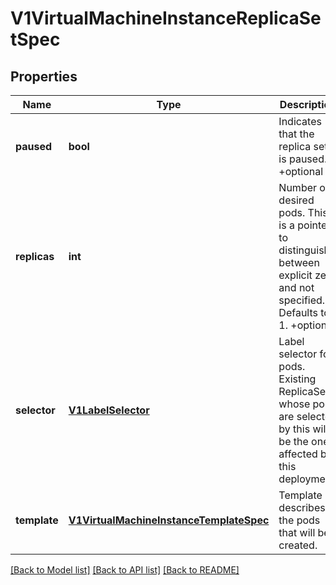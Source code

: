 # V1VirtualMachineInstanceReplicaSetSpec

## Properties
Name | Type | Description | Notes
------------ | ------------- | ------------- | -------------
**paused** | **bool** | Indicates that the replica set is paused. +optional | [optional] 
**replicas** | **int** | Number of desired pods. This is a pointer to distinguish between explicit zero and not specified. Defaults to 1. +optional | [optional] 
**selector** | [**V1LabelSelector**](V1LabelSelector.md) | Label selector for pods. Existing ReplicaSets whose pods are selected by this will be the ones affected by this deployment. | 
**template** | [**V1VirtualMachineInstanceTemplateSpec**](V1VirtualMachineInstanceTemplateSpec.md) | Template describes the pods that will be created. | 

[[Back to Model list]](../README.md#documentation-for-models) [[Back to API list]](../README.md#documentation-for-api-endpoints) [[Back to README]](../README.md)



